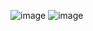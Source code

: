 ![image](https://github.com/juancarloslc/SimulacionporComputadora-JuanLopez/assets/49040925/c5e41875-bb32-4ed7-8b25-475c6deb8398)
![image](https://github.com/juancarloslc/SimulacionporComputadora-JuanLopez/assets/49040925/6923e6c5-4f85-4c8e-a767-b05d420ae9c0)
